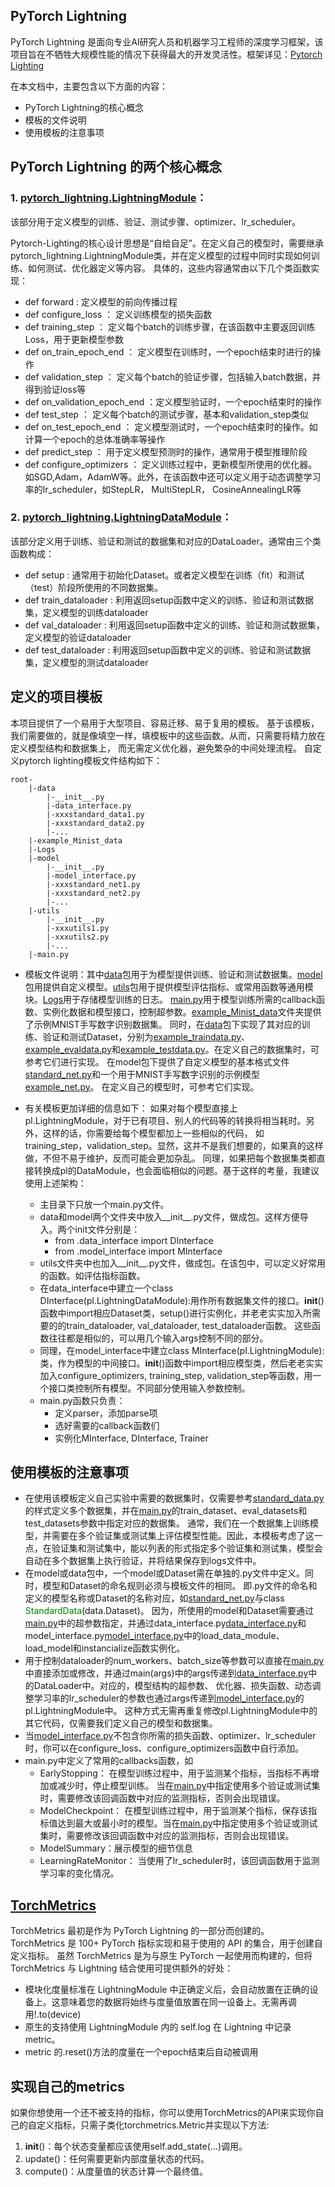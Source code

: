 ## PyTorch Lightning 
PyTorch Lightning 是面向专业AI研究人员和机器学习工程师的深度学习框架，该项目旨在不牺牲大规模性能的情况下获得最大的开发灵活性。框架详见：[Pytorch Lighting](https://lightning.ai/docs/pytorch/stable/)

在本文档中，主要包含以下方面的内容：
- PyTorch Lightning的核心概念
- 模板的文件说明
- 使用模板的注意事项

## PyTorch Lightning 的两个核心概念
### 1. [pytorch_lightning.LightningModule](https://lightning.ai/docs/pytorch/stable/common/lightning_module.html)：
该部分用于定义模型的训练、验证、测试步骤、optimizer、lr_scheduler。

Pytorch-Lighting的核心设计思想是“自给自足”。在定义自己的模型时，需要继承pytorch_lightning.LightningModule类，并在定义模型的过程中同时实现如何训练、如何测试、优化器定义等内容。
具体的，这些内容通常由以下几个类函数实现：

* def forward : 定义模型的前向传播过程
* def configure_loss ： 定义训练模型的损失函数
* def training_step ： 定义每个batch的训练步骤，在该函数中主要返回训练Loss，用于更新模型参数
* def on_train_epoch_end ： 定义模型在训练时，一个epoch结束时进行的操作
* def validation_step ： 定义每个batch的验证步骤，包括输入batch数据，并得到验证loss等
* def on_validation_epoch_end ：定义模型验证时，一个epoch结束时的操作
* def test_step ： 定义每个batch的测试步骤，基本和validation_step类似
* def on_test_epoch_end ： 定义模型测试时，一个epoch结束时的操作。如计算一个epoch的总体准确率等操作
* def predict_step ： 用于定义模型预测时的操作，通常用于模型推理阶段
* def configure_optimizers ： 定义训练过程中，更新模型所使用的优化器。如SGD,Adam，AdamW等。此外，在该函数中还可以定义用于动态调整学习率的lr_scheduler，如StepLR， MultiStepLR， CosineAnnealingLR等

### 2. [pytorch_lightning.LightningDataModule](https://lightning.ai/docs/pytorch/stable/data/datamodule.html#lightningdatamodule)： 
该部分定义用于训练、验证和测试的数据集和对应的DataLoader。通常由三个类函数构成：
* def setup : 通常用于初始化Dataset。或者定义模型在训练（fit）和测试（test）阶段所使用的不同数据集。
* def train_dataloader : 利用返回setup函数中定义的训练、验证和测试数据集，定义模型的训练dataloader
* def val_dataloader : 利用返回setup函数中定义的训练、验证和测试数据集，定义模型的验证dataloader
* def test_dataloader : 利用返回setup函数中定义的训练、验证和测试数据集，定义模型的测试dataloader

## 定义的项目模板
本项目提供了一个易用于大型项目、容易迁移、易于复用的模板。 基于该模板，我们需要做的，就是像填空一样，填模板中的这些函数。从而，只需要将精力放在定义模型结构和数据集上，
而无需定义优化器，避免繁杂的中间处理流程。 自定义pytorch lighting模板文件结构如下：
```
root-
	|-data
	    |-__init__.py
	    |-data_interface.py
	    |-xxxstandard_data1.py
	    |-xxxstandard_data2.py
	    |-...
	|-example_Minist_data
	|-Logs
	|-model
	    |-__init__.py
	    |-model_interface.py
	    |-xxxstandard_net1.py
	    |-xxxstandard_net2.py
	    |-...
	|-utils
	    |-__init__.py
	    |-xxxutils1.py
	    |-xxxutils2.py
	    |-...
	|-main.py
```
- 模板文件说明：其中[data](data)包用于为模型提供训练、验证和测试数据集。[model](model)包用提供自定义模型。[utils](utils)包用于提供模型评估指标、或常用函数等通用模块。[Logs](Logs)用于存储模型训练的日志。
[main.py](main.py)用于模型训练所需的callback函数、实例化数据和模型接口，控制超参数。[example_Minist_data](example_Minist_data)文件夹提供了示例MNIST手写数字识别数据集。
同时，在[data](data)包下实现了其对应的训练、验证和测试Dataset，分别为[example_traindata.py](data%2Fexample_traindata.py)、
[example_evaldata.py](data%2Fexample_evaldata.py)和[example_testdata.py](data%2Fexample_testdata.py)。在定义自己的数据集时，可参考它们进行实现。
在model包下提供了自定义模型的基本格式文件[standard_net.py](model%2Fstandard_net.py)和一个用于MNIST手写数字识别的示例模型[example_net.py](model%2Fexample_net.py)。
在定义自己的模型时，可参考它们实现。

- 有关模板更加详细的信息如下：
如果对每个模型直接上pl.LightningModule，对于已有项目、别人的代码等的转换将相当耗时。另外，这样的话，你需要给每个模型都加上一些相似的代码，
如training_step，validation_step。显然，这并不是我们想要的，如果真的这样做，不但不易于维护，反而可能会更加杂乱。
同理，如果把每个数据集类都直接转换成pl的DataModule，也会面临相似的问题。基于这样的考量，我建议使用上述架构：

  - 主目录下只放一个main.py文件。
  - data和model两个文件夹中放入__init__.py文件，做成包。这样方便导入。两个init文件分别是：
    - from .data_interface import DInterface
    - from .model_interface import MInterface
  - utils文件夹中也加入__init__.py文件，做成包。在该包中，可以定义好常用的函数。如评估指标函数。
  - 在data_interface中建立一个class DInterface(pl.LightningDataModule):用作所有数据集文件的接口。__init__()函数中import相应Dataset类，setup()进行实例化，并老老实实加入所需要的的train_dataloader, val_dataloader, test_dataloader函数。 这些函数往往都是相似的，可以用几个输入args控制不同的部分。
  - 同理，在model_interface中建立class MInterface(pl.LightningModule):类，作为模型的中间接口。__init__()函数中import相应模型类，然后老老实实加入configure_optimizers, training_step, validation_step等函数，用一个接口类控制所有模型。不同部分使用输入参数控制。
  - main.py函数只负责：
    - 定义parser，添加parse项
    - 选好需要的callback函数们
    - 实例化MInterface, DInterface, Trainer

## 使用模板的注意事项
- 在使用该模板定义自己实验中需要的数据集时，仅需要参考[standard_data.py](data%2Fstandard_data.py)的样式定义多个数据集，并在[main.py](main.py)的train_dataset、eval_datasets和test_datasets参数中指定对应的数据集。
通常，我们在一个数据集上训练模型，并需要在多个验证集或测试集上评估模型性能。因此，本模板考虑了这一点，在验证集和测试集中，能以列表的形式指定多个验证集和测试集，模型会自动在多个数据集上执行验证，并将结果保存到logs文件中。
- 在model或data包中，一个model或Dataset需在单独的.py文件中定义。同时，模型和Dataset的命名规则必须与模板文件的相同。
即.py文件的命名和定义的模型名称或Dataset的名称对应，如[standard_net.py](model%2Fstandard_net.py)与class <font color=Green>StandardData</font>(data.Dataset)。
因为，所使用的model和Dataset需要通过[main.py](main.py)中的超参数指定，并通过data_interface.py[data_interface.py](data%2Fdata_interface.py)和model_interface.py[model_interface.py](model%2Fmodel_interface.py)中的load_data_module、load_model和instancialize函数实例化。
- 用于控制dataloader的num_workers、batch_size等参数可以直接在[main.py](main.py)中直接添加或修改，并通过main(args)中的args传递到[data_interface.py](data%2Fdata_interface.py)中的DataLoader中。对应的，模型结构的超参数、
优化器、损失函数、动态调整学习率的lr_scheduler的参数也通过args传递到[model_interface.py](model%2Fmodel_interface.py)的pl.LightningModule中。 
这种方式无需再重复修改pl.LightningModule中的其它代码，仅需要我们定义自己的模型和数据集。
- 当[model_interface.py](model%2Fmodel_interface.py)不包含你所需的损失函数、optimizer、lr_scheduler时，你可以在configure_loss、configure_optimizers函数中自行添加。
- main.py中定义了常用的callbacks函数，如
  - EarlyStopping： 在模型训练过程中，用于监测某个指标，当指标不再增加或减少时，停止模型训练。
  当在[main.py](main.py)中指定使用多个验证或测试集时，需要修改该回调函数中对应的监测指标，否则会出现错误。
  - ModelCheckpoint： 在模型训练过程中，用于监测某个指标，保存该指标值达到最大或最小时的模型。当在[main.py](main.py)中指定使用多个验证或测试集时，需要修改该回调函数中对应的监测指标，否则会出现错误。
  - ModelSummary：展示模型的细节信息
  - LearningRateMonitor： 当使用了lr_scheduler时，该回调函数用于监测学习率的变化情况。

## [TorchMetrics](https://lightning.ai/docs/torchmetrics/stable/pages/quickstart.html)
TorchMetrics 最初是作为 PyTorch Lightning 的一部分而创建的。
TorchMetrics 是 100+ PyTorch 指标实现和易于使用的 API 的集合，用于创建自定义指标。
虽然 TorchMetrics 是为与原生 PyTorch 一起使用而构建的，但将 TorchMetrics 与 Lightning 结合使用可提供额外的好处：
- 模块化度量标准在 LightningModule 中正确定义后，会自动放置在正确的设备上。这意味着您的数据将始终与度量值放置在同一设备上。无需再调用!.to(device)
- 原生的支持使用 LightningModule 内的 self.log 在 Lightning 中记录metric。
- metric 的.reset()方法的度量在一个epoch结束后自动被调用

## 实现自己的metrics
如果你想使用一个还不被支持的指标，你可以使用TorchMetrics的API来实现你自己的自定义指标，只需子类化torchmetrics.Metric并实现以下方法:
1. __init__()：每个状态变量都应该使用self.add_state(…)调用。
2. update()：任何需要更新内部度量状态的代码。
3. compute()：从度量值的状态计算一个最终值。
